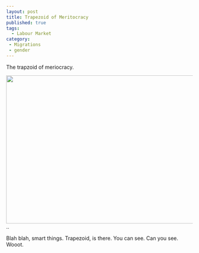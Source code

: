 ```yaml
---
layout: post
title: Trapezoid of Meritocracy
published: true
tags:
  - Labour Market
category:
 - Migrations
 - gender
---
```


The trapzoid of meriocracy.

<img src= "{{ site.url }}/public/images/123.png" height=400 width=700></img>
..

Blah blah, smart things. Trapezoid, is there. You can see. Can you see. Wooot.
